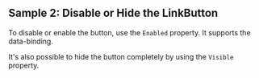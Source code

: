 ## Sample 2: Disable or Hide the LinkButton

To disable or enable the button, use the `Enabled` property. It supports the data-binding.

It's also possible to hide the button completely by using the `Visible` property.